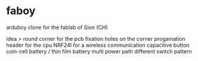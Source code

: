 # faboy
arduboy clone for the fablab of Sion (CH)

idea >
round corner for the pcb
fixation holes on the corner
progamation header for the cpu
NRF24l for a wireless communication
capacitive button
coin-cell battery / thin film battery 
multi power path
different switch pattern